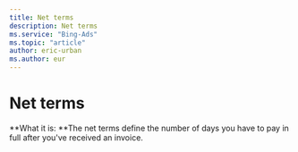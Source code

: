 ```yaml
---
title: Net terms
description: Net terms
ms.service: "Bing-Ads"
ms.topic: "article"
author: eric-urban
ms.author: eur
---
```


# Net terms

**What it is: **The net terms define the number of days you have to pay in full after you've received an invoice.


